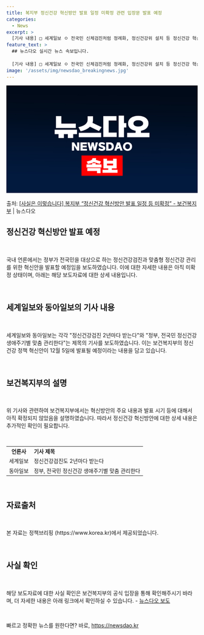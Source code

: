 ```yaml
---
title: 복지부 정신건강 혁신방안 발표 일정 미확정 관련 입장문 발표 예정
categories:
  - News
excerpt: >
  [기사 내용] □ 세계일보 ㅇ 전국민 신체검진처럼 정례화, 정신건강위 설치 등 정신건강 혁신안 12월 5일 …
feature_text: >
  ## 뉴스다오 실시간 뉴스 속보입니다.

  [기사 내용] □ 세계일보 ㅇ 전국민 신체검진처럼 정례화, 정신건강위 설치 등 정신건강 혁신안 12월 5일 …
image: '/assets/img/newsdao_breakingnews.jpg'
---
```


![뉴스다오 속보](/assets/img/newsdao_breakingnews.jpg)

<p>출처: <a href="https://newsdao.kr/2682" rel="dofollow">[사실은 이렇습니다] 복지부 “정신건강 혁신방안 발표 일정 등 미확정” - 보건복지부</a> | 뉴스다오</p>

<h2 data-ke-size="size26">정신건강 혁신방안 발표 예정</h2>
<p data-ke-size="size16">&nbsp;</p>
국내 언론에서는 정부가 전국민을 대상으로 하는 정신건강검진과 맞춤형 정신건강 관리를 위한 혁신안을 발표할 예정임을 보도하였습니다. 이에 대한 자세한 내용은 아직 미확정 상태이며, 아래는 해당 보도자료에 대한 상세 내용입니다.
<p data-ke-size="size16">&nbsp;</p>

<h2 data-ke-size="size26">세계일보와 동아일보의 기사 내용</h2>
<p data-ke-size="size16">&nbsp;</p>
세계일보와 동아일보는 각각 "정신건강검진 2년마다 받는다"와 "정부, 전국민 정신건강 생애주기별 맞춤 관리한다"는 제목의 기사를 보도하였습니다. 이는 보건복지부의 정신건강 정책 혁신안이 12월 5일에 발표될 예정이라는 내용을 담고 있습니다.
<p data-ke-size="size16">&nbsp;</p>

<h2 data-ke-size="size26">보건복지부의 설명</h2>
<p data-ke-size="size16">&nbsp;</p>
위 기사와 관련하여 보건복지부에서는 혁신방안의 주요 내용과 발표 시기 등에 대해서 아직 확정되지 않았음을 설명하였습니다. 따라서 정신건강 혁신방안에 대한 상세 내용은 추가적인 확인이 필요합니다.
<p data-ke-size="size16">&nbsp;</p>

<table>
  <tbody>
    <tr>
      <td style="text-align: center; height: 17px;"><b>언론사</b></td>
      <td><b>기사 제목</b></td>
    </tr>
    <tr>
      <td style="text-align: center; height: 17px;">세계일보</td>
      <td>정신건강검진도 2년마다 받는다</td>
    </tr>
    <tr>
      <td style="text-align: center; height: 17px;">동아일보</td>
      <td>정부, 전국민 정신건강 생애주기별 맞춤 관리한다</td>
    </tr>
  </tbody>
</table>
<p data-ke-size="size16">&nbsp;</p>

<h2 data-ke-size="size26">자료출처</h2>
<p data-ke-size="size16">&nbsp;</p>
본 자료는 정책브리핑 (https://www.korea.kr)에서 제공되었습니다.
<p data-ke-size="size16">&nbsp;</p>

<h2 data-ke-size="size26">사실 확인</h2>
<p data-ke-size="size16">&nbsp;</p>
해당 보도자료에 대한 사실 확인은 보건복지부의 공식 입장을 통해 확인해주시기 바라며, 더 자세한 내용은 아래 링크에서 확인하실 수 있습니다.
- <a href="https://newsdao.kr/2682">뉴스다오 보도</a>
<p data-ke-size="size16">&nbsp;</p> 

빠르고 정확한 뉴스를 원한다면? 바로, <a href="https://newsdao.kr" rel="dofollow">https://newsdao.kr</a>


    
